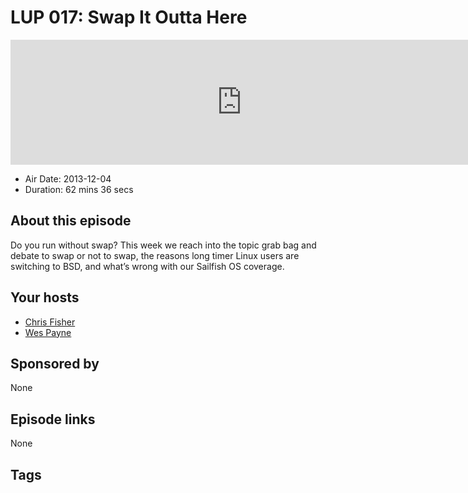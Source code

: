 # LUP 017: Swap It Outta Here

<iframe src="https://player.fireside.fm/v2/RUkczH-V+Ei8ZPraY?theme=dark" width="740" height="200" frameborder="0" scrolling="no"></iframe>

* Air Date: 2013-12-04
* Duration: 62 mins 36 secs

## About this episode

Do you run without swap? This week we reach into the topic grab bag and debate to swap or not to swap, the reasons long timer Linux users are switching to BSD, and what’s wrong with our Sailfish OS coverage.

## Your hosts
* [Chris Fisher](https://linuxunplugged.com/hosts/chrislas)
* [Wes Payne](https://linuxunplugged.com/hosts/wes)

## Sponsored by

None



## Episode links

None



## Tags

